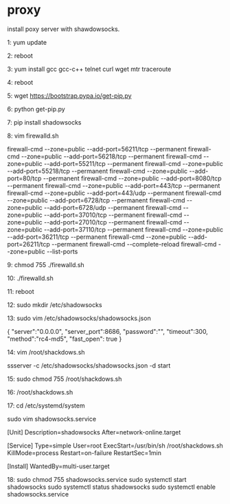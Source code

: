 # proxy
install poxy server with shawdowsocks.

1:
yum update

2:
reboot

3:
yum install gcc gcc-c++ telnet curl wget mtr traceroute

4:
reboot

5:
wget https://bootstrap.pypa.io/get-pip.py

6:
python get-pip.py

7:
pip install shadowsocks

8:
vim firewalld.sh

firewall-cmd --zone=public --add-port=56211/tcp --permanent 
firewall-cmd --zone=public --add-port=56218/tcp --permanent 
firewall-cmd --zone=public --add-port=55211/tcp --permanent 
firewall-cmd --zone=public --add-port=55218/tcp --permanent 
firewall-cmd --zone=public --add-port=80/tcp --permanent 
firewall-cmd --zone=public --add-port=8080/tcp --permanent 
firewall-cmd --zone=public --add-port=443/tcp --permanent 
firewall-cmd --zone=public --add-port=443/udp --permanent 
firewall-cmd --zone=public --add-port=6728/tcp --permanent 
firewall-cmd --zone=public --add-port=6728/udp --permanent 
firewall-cmd --zone=public --add-port=37010/tcp --permanent
firewall-cmd --zone=public --add-port=27010/tcp --permanent
firewall-cmd --zone=public --add-port=37110/tcp --permanent
firewall-cmd --zone=public --add-port=36211/tcp --permanent
firewall-cmd --zone=public --add-port=26211/tcp --permanent
firewall-cmd --complete-reload 
firewall-cmd --zone=public --list-ports

9:
chmod 755 ./firewalld.sh

10:
./firewalld.sh

11:
reboot

12:
sudo mkdir /etc/shadowsocks

13:
sudo vim /etc/shadowsocks/shadowsocks.json

{
    "server":"0.0.0.0",
    "server_port":8686,
    "password":"",
    "timeout":300,
    "method":"rc4-md5",
    "fast_open": true
}

14:
vim /root/shackdows.sh

ssserver -c /etc/shadowsocks/shadowsocks.json -d start

15:
sudo chmod 755 /root/shackdows.sh

16:
/root/shackdows.sh

17:
cd /etc/systemd/system

sudo vim shadowsocks.service

[Unit]
Description=shadowsocks
After=network-online.target

[Service]
Type=simple
User=root
ExecStart=/usr/bin/sh /root/shackdows.sh
KillMode=process
Restart=on-failure
RestartSec=1min

[Install]
WantedBy=multi-user.target

18:
sudo chmod 755 shadowsocks.service
sudo systemctl start shadowsocks
sudo systemctl status shadowsocks
sudo systemctl enable shadowsocks.service

